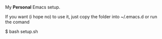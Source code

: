 My **Personal** Emacs setup.

If you want (i hope no) to use it, just copy the folder into ~/.emacs.d or run the comand 

$ bash setup.sh
